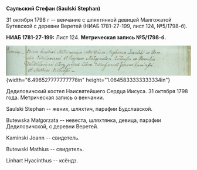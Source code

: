 **Саульский Стефан (Saulski Stephan)**

31 октября 1798 г -- венчание с шляхтянкой девицей Малгожатой Бутевской
с деревни Веретей (НИАБ 1781-27-199, лист 124, №5/1798-б).

**НИАБ 1781-27-199:** Лист 124. **Метрическая запись №5/1798-б.**

![](./media/791221bece57b8c911990109326a464caa53594f.png){width="6.496527777777778in"
height="1.0645833333333334in"}

Дедиловичский костел Наисвятейшего Сердца Иисуса. 31 октября 1798 года.
Метрическая запись о венчании.

Saulski Stephan -- жених, шляхтич, парафии Будславской.

Butewska Małgorzata -- невеста, шляхтянка, девица, парафии
Дедиловичской, с деревни Веретей.

Kaminski Joann -- свидетель.

Butewski Mathius -- свидетель.

Linhart Hyacinthus -- ксёндз.

